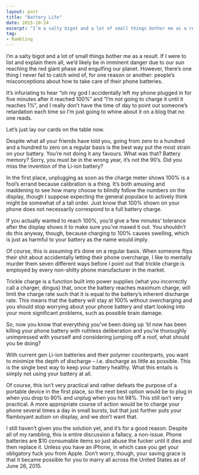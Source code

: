 ```yaml
---
layout: post
title: "Battery Life"
date: 2015-10-24
excerpt: "I’m a salty bigot and a lot of small things bother me as a result. One thing in particular I never fail to catch wind of: people’s misconceptions about how to take care of their phone batteries."
tag:
- Rambling
---
```


I’m a salty bigot and a lot of small things bother me as a result. If I were to list and explain them all, we’d likely be in imminent danger due to our sun reaching the red giant phase and engulfing our planet. However, there’s one thing I never fail to catch wind of, for one reason or another: people’s misconceptions about how to take care of their phone batteries.

It’s infuriating to hear “oh my god I accidentally left my phone plugged in for five minutes after it reached 100%” and “I’m not going to charge it until it reaches 1%”, and I really don’t have the time of day to point out someone’s retardation each time so I’m just going to whine about it on a blog that no one reads.

Let’s just lay our cards on the table now.

Despite what all your friends have told you, going from zero to a hundred and a hundred to zero on a regular basis is the best way put the most strain on your battery. You’re not doing it any favours. What was that? Battery memory? Sorry, you must be in the wrong year, it’s not the 90’s. Did you miss the invention of the Li-ion battery?

In the first place, unplugging as soon as the charge meter shows 100% is a fool’s errand because calibration is a thing. It’s both amusing and maddening to see how many choose to blindly follow the numbers on the display, though I suppose expecting the general populace to actively think might be somewhat of a tall order. Just know that 100% shown on your phone does not necessarily correspond to a full battery charge.

If you actually wanted to reach 100%, you’d give a few minutes’ tolerance after the display shows it to make sure you’ve maxed it out. You shouldn’t do this anyway, though, because charging to 100% causes swelling, which is just as harmful to your battery as the name would imply.

Of course, this is assuming it’s done on a regular basis. When someone flips their shit about accidentally letting their phone overcharge, I like to mentally murder them seven different ways before I point out that trickle charge is employed by every non-shitty phone manufacturer in the market.

Trickle charge is a function built into power supplies (what you incorrectly call a charger, dingus) that, once the battery reaches maximum charge, will limit the charge rate such that it is equal to the battery’s inherent discharge rate. This means that the battery will stay at 100% without overcharging and you should stop worrying about your phone battery and start looking into your more significant problems, such as possible brain damage.

So, now you know that everything you’ve been doing up ’til now has been killing your phone battery with ruthless deliberation and you’re thoroughly unimpressed with yourself and considering jumping off a roof, what should you be doing?

With current gen Li-ion batteries and their polymer counterparts, you want to minimize the depth of discharge – i.e. discharge as little as possible. This is the single best way to keep your battery healthy. What this entails is simply not using your battery at all.

Of course, this isn’t very practical and rather defeats the purpose of a portable device in the first place, so the next best option would be to plug in when you drop to 90% and unplug when you hit 98%. This still isn’t very practical. A more appropriate course of action would be to charge your phone several times a day in small bursts, but that just further puts your flamboyant autism on display, and we don’t want that.

I still haven’t given you the solution yet, and it’s for a good reason. Despite all of my rambling, this is entire discussion a fallacy, a non-issue. Phone batteries are $10 consumable items so just abuse the fucker until it dies and then replace it. Unless you have an iPhone, in which case you get your obligatory fuck you from Apple. Don’t worry, though, your saving grace is that it became possible for you to marry all across the United States as of June 26, 2015.
